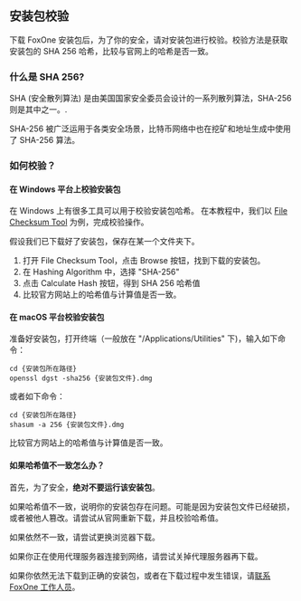 ## 安装包校验

下载 FoxOne 安装包后，为了你的安全，请对安装包进行校验。校验方法是获取安装包的 SHA 256 哈希，比较与官网上的哈希是否一致。

### 什么是 SHA 256?

SHA (安全散列算法) 是由美国国家安全委员会设计的一系列散列算法，SHA-256 则是其中之一。.

SHA-256 被广泛运用于各类安全场景，比特币网络中也在挖矿和地址生成中使用了 SHA-256 算法。

### 如何校验？

#### 在 Windows 平台上校验安装包

在 Windows 上有很多工具可以用于校验安装包哈希。
在本教程中，我们以 [File Checksum Tool](https://www.krylack.com/file-checksum-tool/) 为例，完成校验操作。

假设我们已下载好了安装包，保存在某一个文件夹下。

1) 打开 File Checksum Tool，点击 Browse 按钮，找到下载的安装包。
2) 在 Hashing Algorithm 中，选择 "SHA-256"
3) 点击 Calculate Hash 按钮，得到 SHA 256 哈希值
4) 比较官方网站上的哈希值与计算值是否一致。

#### 在 macOS 平台校验安装包

准备好安装包，打开终端（一般放在 "/Applications/Utilities" 下)，输入如下命令：

```
cd {安装包所在路径}
openssl dgst -sha256 {安装包文件}.dmg
```

或者如下命令：

```
cd {安装包所在路径}
shasum -a 256 {安装包文件}.dmg
```

比较官方网站上的哈希值与计算值是否一致。

#### 如果哈希值不一致怎么办？

首先，为了安全，**绝对不要运行该安装包**。

如果哈希值不一致，说明你的安装包存在问题。可能是因为安装包文件已经破损，或者被他人篡改。请尝试从官网重新下载，并且校验哈希值。

如果依然不一致，请尝试更换浏览器下载。

如果你正在使用代理服务器连接到网络，请尝试关掉代理服务器再下载。

如果你依然无法下载到正确的安装包，或者在下载过程中发生错误，请[联系 FoxOne 工作人员](/contacts/README.md)。

